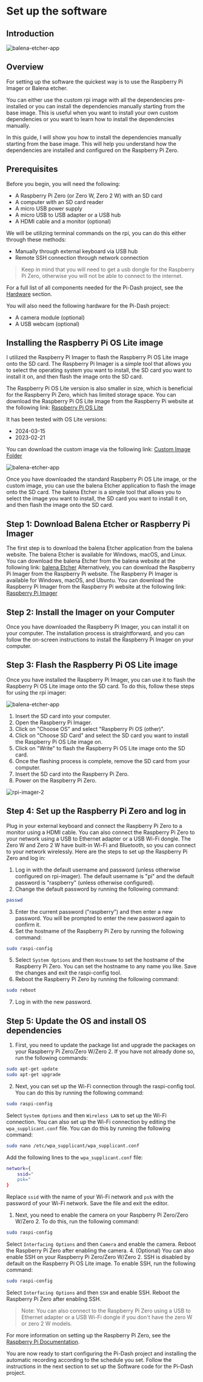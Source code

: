 # Set up the software

## Introduction

![balena-etcher-app](/images/balena-etcher-app.png)

## Overview
For setting up the software the quickest way is to use the Raspberry Pi Imager or Balena etcher.

You can either use the custom rpi image with all the dependencies pre-installed or you can install the dependencies manually starting from the base image. This is useful when you want to install your own custom dependencies or you want to learn how to install the dependencies manually.

In this guide, I will show you how to install the dependencies manually starting from the base image. This will help you understand how the dependencies are installed and configured on the Raspberry Pi Zero.

## Prerequisites
Before you begin, you will need the following:
- A Raspberry Pi Zero (or Zero W, Zero 2 W) with an SD card
- A computer with an SD card reader
- A micro USB power supply
- A micro USB to USB adapter or a USB hub
- A HDMI cable and a monitor (optional)

We will be utilizing terminal commands on the rpi, you can do this either through these methods:
- Manually through external keyboard via USB hub
- Remote SSH connection through network connection

> Keep in mind that you will need to get a usb dongle for the Raspberry Pi Zero, otherwise you will not be able to connect to the internet.
>

For a full list of all components needed for the Pi-Dash project, see the [Hardware](./1.0_Gathering-All-Necessary-Components.md) section.

You will also need the following hardware for the Pi-Dash project:

- A camera module (optional)
- A USB webcam (optional)

## Installing the Raspberry Pi OS Lite image
 I utilized the Raspberry Pi Imager to flash the Raspberry Pi OS Lite image onto the SD card. The Raspberry Pi Imager is a simple tool that allows you to select the operating system you want to install, the SD card you want to install it on, and then flash the image onto the SD card.

  The Raspberry Pi OS Lite version is also smaller in size, which is beneficial for the Raspberry Pi Zero, which has limited storage space. You can download the Raspberry Pi OS Lite image from the Raspberry Pi website at the following link: [Raspberry Pi OS Lite](https://downloads.raspberrypi.com/raspios_lite_armhf/images/)

It has been tested with OS Lite versions:
- 2024-03-15
- 2023-02-21

You can download the custom image via the following link: [Custom Image Folder](https://drive.google.com/drive/folders/15d4UIy0p0slFVZiWBizcbEO5UDwecwEo?usp=drive_link)

![balena-etcher-app](/images/etcher-1.gif)

Once you have downloaded the standard Raspberry Pi OS Lite image, or the custom image, you can use the balena Etcher application to flash the image onto the SD card. The balena Etcher is a simple tool that allows you to select the image you want to install, the SD card you want to install it on, and then flash the image onto the SD card.
## Step 1: Download Balena Etcher or Raspberry Pi Imager

The first step is to download the balena Etcher application from the balena website. The balena Etcher is available for Windows, macOS, and Linux. You can download the balena Etcher from the balena website at the following link: [balena Etcher](https://www.balena.io/etcher/)
Alternatively, you can download the Raspberry Pi Imager from the Raspberry Pi website. The Raspberry Pi Imager is available for Windows, macOS, and Ubuntu. You can download the Raspberry Pi Imager from the Raspberry Pi website at the following link: [Raspberry Pi Imager](https://www.raspberrypi.org/software/)

## Step 2: Install the Imager on your Computer
Once you have downloaded the Raspberry Pi Imager, you can install it on your computer. The installation process is straightforward, and you can follow the on-screen instructions to install the Raspberry Pi Imager on your computer.

## Step 3: Flash the Raspberry Pi OS Lite image
Once you have installed the Raspberry Pi Imager, you can use it to flash the Raspberry Pi OS Lite image onto the SD card. To do this, follow these steps for using the rpi imager:

![balena-etcher-app](/images/rpi-imager-1.gif)
1. Insert the SD card into your computer.
2. Open the Raspberry Pi Imager.
3. Click on "Choose OS" and select "Raspberry Pi OS (other)".
4. Click on "Choose SD Card" and select the SD card you want to install the Raspberry Pi OS Lite image on.
5. Click on "Write" to flash the Raspberry Pi OS Lite image onto the SD card.
6. Once the flashing process is complete, remove the SD card from your computer.
7. Insert the SD card into the Raspberry Pi Zero.
8. Power on the Raspberry Pi Zero.

![rpi-imager-2](/images/rpi-imager-2.gif)


## Step 4: Set up the Raspberry Pi Zero and log in
Plug in your external keyboard and connect the Raspberry Pi Zero to a monitor using a HDMI cable. You can also connect the Raspberry Pi Zero to your network using a USB to Ethernet adapter or a USB Wi-Fi dongle. The Zero W and Zero 2 W have built-in Wi-Fi and Bluetooth, so you can connect to your network wirelessly.
Here are the steps to set up the Raspberry Pi Zero and log in:
1.  Log in with the default username and password (unless otherwise configured on rpi-imager). The default username is "pi" and the default password is "raspberry" (unless otherwise configured).
2.  Change the default password by running the following command:
```bash
passwd
```
3. Enter the current password ("raspberry") and then enter a new password. You will be prompted to enter the new password again to confirm it.
4.  Set the hostname of the Raspberry Pi Zero by running the following command:
```bash
sudo raspi-config
```
5.  Select `System Options` and then `Hostname` to set the hostname of the Raspberry Pi Zero. You can set the hostname to any name you like. Save the changes and exit the raspi-config tool.
6.  Reboot the Raspberry Pi Zero by running the following command:
```bash
sudo reboot
```
7.  Log in with the new password.

## Step 5: Update the OS and install OS dependencies

1. First, you need to update the package list and upgrade the packages on your Raspberry Pi Zero/Zero W/Zero 2. If you have not already done so, run the following commands:

```bash
sudo apt-get update
sudo apt-get upgrade
```
2. Next, you can set up the Wi-Fi connection through the raspi-config tool. You can do this by running the following command:


```bash
sudo raspi-config
```
Select `System Options` and then `Wireless LAN` to set up the Wi-Fi connection. You can also set up the Wi-Fi connection by editing the `wpa_supplicant.conf` file. You can do this by running the following command:

```bash
sudo nano /etc/wpa_supplicant/wpa_supplicant.conf
```
Add the following lines to the `wpa_supplicant.conf` file:

```bash
network={
    ssid="
    psk="
}
```
Replace `ssid` with the name of your Wi-Fi network and `psk` with the password of your Wi-Fi network. Save the file and exit the editor.


  
1. Next, you need to enable the camera on your Raspberry Pi Zero/Zero W/Zero 2. To do this, run the following command:

```bash
sudo raspi-config
```

Select `Interfacing Options` and then `Camera` and enable the camera. Reboot the Raspberry Pi Zero after enabling the camera.
4. (Optional) You can also enable SSH on your Raspberry Pi Zero/Zero W/Zero 2. SSH is disabled by default on the Raspberry Pi OS Lite image. To enable SSH, run the following command:

```bash
sudo raspi-config
```
Select `Interfacing Options` and then `SSH` and enable SSH. Reboot the Raspberry Pi Zero after enabling SSH.

> Note: You can also connect to the Raspberry Pi Zero using a USB to Ethernet adapter or a USB Wi-Fi dongle if you don't have the zero W or zero 2 W models.

For more information on setting up the Raspberry Pi Zero, see the [Raspberry Pi Documentation](https://www.raspberrypi.org/documentation/).


You are now ready to start configuring the Pi-Dash project and installing the automatic recording according to the schedule you set. Follow the instructions in the next section to set up the Software code for the Pi-Dash project.

